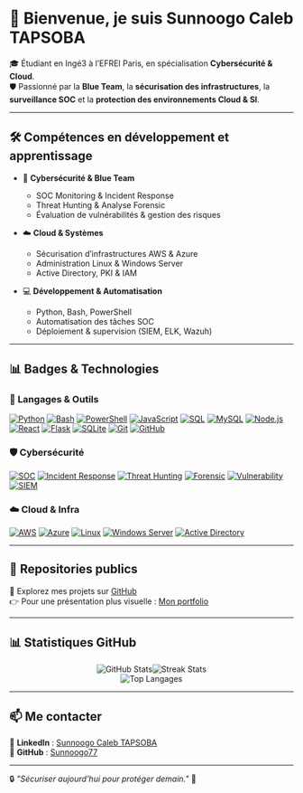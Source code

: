 # 👋 Bienvenue, je suis **Sunnoogo Caleb TAPSOBA**

🎓 Étudiant en Ingé3 à l’EFREI Paris, en spécialisation **Cybersécurité & Cloud**.  
🛡️ Passionné par la **Blue Team**, la **sécurisation des infrastructures**, la **surveillance SOC** et la **protection des environnements Cloud & SI**.

---

## 🛠️ Compétences en développement et apprentissage

- 🔐 **Cybersécurité & Blue Team**
  - SOC Monitoring & Incident Response  
  - Threat Hunting & Analyse Forensic  
  - Évaluation de vulnérabilités & gestion des risques  

- ☁️ **Cloud & Systèmes**
  - Sécurisation d’infrastructures AWS & Azure  
  - Administration Linux & Windows Server  
  - Active Directory, PKI & IAM  

- 💻 **Développement & Automatisation**
  - Python, Bash, PowerShell  
  - Automatisation des tâches SOC  
  - Déploiement & supervision (SIEM, ELK, Wazuh) 

---

## 📊 Badges & Technologies

### 🔧 Langages & Outils
[![Python](https://img.shields.io/badge/Python-14354C?style=for-the-badge&logo=python&logoColor=yellow)](https://www.python.org/)  [![Bash](https://img.shields.io/badge/Bash-121011?style=for-the-badge&logo=gnu-bash&logoColor=green)](https://www.gnu.org/software/bash/)  [![PowerShell](https://img.shields.io/badge/PowerShell-2C2D72?style=for-the-badge&logo=powershell&logoColor=white)](https://learn.microsoft.com/powershell/)  [![JavaScript](https://img.shields.io/badge/JavaScript-F7DF1E?style=for-the-badge&logo=javascript&logoColor=black)](https://www.javascript.com/)
[![SQL](https://img.shields.io/badge/SQL-003B57?style=for-the-badge&logo=postgresql&logoColor=white)](https://www.postgresql.org/) 
[![MySQL](https://img.shields.io/badge/MySQL-005C84?style=for-the-badge&logo=mysql&logoColor=white)](https://www.mysql.com/)
[![Node.js](https://img.shields.io/badge/Node.js-339933?style=for-the-badge&logo=nodedotjs&logoColor=white)](https://nodejs.org/)
[![React](https://img.shields.io/badge/React-20232A?style=for-the-badge&logo=react&logoColor=61DAFB)](https://react.dev/)
[![Flask](https://img.shields.io/badge/Flask-000000?style=for-the-badge&logo=flask&logoColor=white)](https://flask.palletsprojects.com/en/3.0.x/)
[![SQLite](https://img.shields.io/badge/SQLite-07405E?style=for-the-badge&logo=sqlite&logoColor=white)](https://www.sqlite.org/index.html)
[![Git](https://img.shields.io/badge/Git-F1502F?style=for-the-badge&logo=git&logoColor=white)](https://git-scm.com/) [![GitHub](https://img.shields.io/badge/GitHub-181717?style=for-the-badge&logo=github)](https://github.com/)  

### 🛡️ Cybersécurité
[![SOC](https://img.shields.io/badge/SOC-Analysis-blue?style=for-the-badge&logo=siemens&logoColor=white)](https://en.wikipedia.org/wiki/Security_operations_center)  [![Incident Response](https://img.shields.io/badge/Incident-Response-red?style=for-the-badge)](https://en.wikipedia.org/wiki/Incident_response)  [![Threat Hunting](https://img.shields.io/badge/Threat-Hunting-orange?style=for-the-badge)](https://attack.mitre.org/)  [![Forensic](https://img.shields.io/badge/Digital-Forensic-4B0082?style=for-the-badge)](https://en.wikipedia.org/wiki/Computer_forensics)  [![Vulnerability](https://img.shields.io/badge/Vulnerability-Assessment-yellow?style=for-the-badge)](https://owasp.org/)  [![SIEM](https://img.shields.io/badge/SIEM-ELK/Wazuh-5c2d91?style=for-the-badge&logo=elastic&logoColor=white)](https://wazuh.com/)  

### ☁️ Cloud & Infra
[![AWS](https://img.shields.io/badge/AWS-232F3E?style=for-the-badge&logo=amazonaws)](https://aws.amazon.com/)  [![Azure](https://img.shields.io/badge/Azure-0078D4?style=for-the-badge&logo=microsoft-azure)](https://azure.microsoft.com/)  [![Linux](https://img.shields.io/badge/Linux-FCC624?style=for-the-badge&logo=linux&logoColor=black)](https://www.linux.org/) [![Windows Server](https://img.shields.io/badge/Windows-Server-0078D6?style=for-the-badge&logo=windows&logoColor=white)](https://www.microsoft.com/windows-server)  [![Active Directory](https://img.shields.io/badge/Active-Directory-003399?style=for-the-badge&logo=microsoft&logoColor=white)](https://learn.microsoft.com/windows-server/identity/ad-ds/get-started/virtual-dc/active-directory-domain-services-overview)  

---

## 📂 Repositories publics

🔎 Explorez mes projets sur [GitHub](https://github.com/Sunnoogo77?tab=repositories)  
👉 Pour une présentation plus visuelle : [Mon portfolio](https://sunnoogo77.github.io/portfolio/)  

---

## 📊 Statistiques GitHub

<div align="center">
  <img src="https://github-readme-stats.vercel.app/api?username=Sunnoogo77&show_icons=true&theme=tokyonight&hide_border=true&count_private=true" alt="GitHub Stats"><img src="https://github-readme-streak-stats.herokuapp.com/?user=Sunnoogo77&theme=tokyonight&hide_border=true" alt="Streak Stats">
  <br>
  <img src="https://github-readme-stats.vercel.app/api/top-langs/?username=Sunnoogo77&layout=compact&theme=tokyonight&hide_border=true" alt="Top Langages">
</div> 


---

## 📫 Me contacter  

🔗 **LinkedIn** : [Sunnoogo Caleb TAPSOBA](https://www.linkedin.com/in/sunnoogo-caleb-tapsoba-130584292)  
🔗 **GitHub** : [Sunnoogo77](https://github.com/Sunnoogo77)  

---

🔒 *"Sécuriser aujourd’hui pour protéger demain."* 🚀
